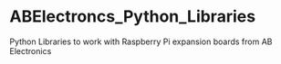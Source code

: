 ABElectroncs_Python_Libraries
=============================

Python Libraries to work with Raspberry Pi expansion boards from AB Electronics
